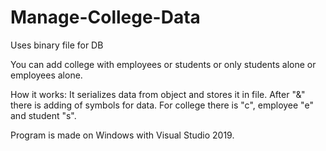 # Manage-College-Data
Uses binary file for DB

You can add college with employees or students 
or only students alone or employees alone.

How it works:
It serializes data from object and stores it in file. 
After "&" there is adding of symbols for data.
For college there is "c", employee "e" and student "s".

Program is made on Windows with Visual Studio 2019.
